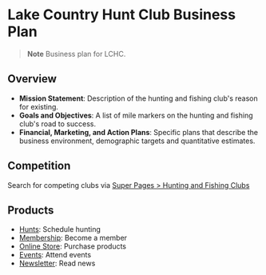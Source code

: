 # Lake Country Hunt Club Business Plan

> **Note**
> Business plan for LCHC.

## Overview

- **Mission Statement**: Description of the hunting and fishing club's reason for existing.
- **Goals and Objectives**: A list of mile markers on the hunting and fishing club's road to success.
- **Financial, Marketing, and Action Plans**: Specific plans that describe the business environment, demographic targets and quantitative estimates.

## Competition

Search for competing clubs via [Super Pages > Hunting and Fishing Clubs](https://www.superpages.com/categories/hunting-and-fishing-clubs)

## Products

- [Hunts](#hunt): Schedule hunting
- [Membership](#membership): Become a member
- [Online Store](#shop): Purchase products
- [Events](#events): Attend events
- [Newsletter](#newsletter): Read news

